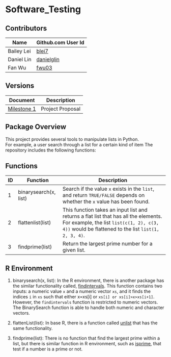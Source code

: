# Software_Testing

## Contributors

|Name|Github.com User Id|
|--|--|
|Bailey Lei|[blei7](https://github.com/blei7)|
|Daniel Lin|[danielglin](https://github.com/danielglin)|
|Fan Wu|[fwu03](https://github.com/fwu03)|

## Versions
| Document | Description |
|-|-|
| [Milestone 1](../master/Proposal.md) | Project Proposal |

## Package Overview

This project provides several tools to manipulate lists in Python.  
For example, a user search through a list for a certain kind of item
The repository includes the following functions:

## Functions

|ID|Function|Description|
|--|--|--|
|1|binarysearch(x, list)|Search if the value `x` exists in the `list`, and return `TRUE/FALSE` depends on whether the `x` value has been found.|
|2|flattenlist(list)|This function takes an input list and returns a flat list that has all the elements.  For example, the list `list(c(1, 2), c(3, 4))` would be flattened to the list `list(1, 2, 3, 4)`.|
|3|findprime(list)| Return the largest prime number for a given list.|

## R Environment

1. binarysearch(x, list): In the R environment, there is another package has the similar functionality called, [findintervals](https://www.rdocumentation.org/packages/pracma/versions/1.9.9/topics/findintervals). This function contains two inputs: a numeric value `x` and a numeric vector `xs`, and it finds the indices `i` in `xs` such that either x=xs[i] or `xs[i] or xs[i]>x>xs[i+1]`. However, the `findintervals` function is restricted to numeric vectors. The BinarySearch function is able to handle both numeric and character vectors.
2. flattenList(list): In base R, there is a function called [unlist](https://stat.ethz.ch/R-manual/R-devel/library/base/html/unlist.html) that has the same functionality.

3. findprime(list): There is no function that find the largest prime within a list, but there is similar function in R environment, such as [isprime](https://www.rdocumentation.org/packages/gmp/versions/0.5-13.2/topics/isprime), that test if a number is a prime or not.
